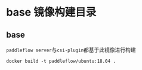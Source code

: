 # base 镜像构建目录
## base
`paddleflow server`与`csi-plugin`都基于此镜像进行构建
```shell
docker build -t paddleflow/ubuntu:18.04 .
```
